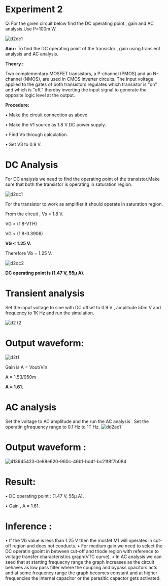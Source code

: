 # Experiment 2
Q. For the given circuit below find the DC operating point , gain and AC analysis.Use P=100m W.

![d2dc1](https://github.com/user-attachments/assets/3f261abd-339e-4f7e-a149-4adbe63c4417)

**Aim :** To find the DC operating point of the transistor , gain using transient analysis and AC analysis.

**Theory :**

Two complementary MOSFET transistors, a P-channel (PMOS) and an N-channel (NMOS), are used in CMOS inverter circuits. The input voltage applied to the gates of both transistors regulates which transistor is "on" and which is "off," thereby inverting the input signal to generate the opposite logic level at the output.

**Procedure:**

• Make the circuit connection as above.

• Make the V1 source as 1.8 V DC power supply.

• Find Vb through calculation.

• Set V3 to 0.9 V.

# DC Analysis

For DC analysis we need to find the operating point of the transistor.Make sure that both the transistor is operating in saturation region.

![d2dc1](https://github.com/user-attachments/assets/3f261abd-339e-4f7e-a149-4adbe63c4417)

For the transistor to work as amplifier it should operate in saturation region. 

From the circuit , Vs = 1.8 V.

VG < (1.8-VTH) 

VG < (1.8-0.3906) 

**VG < 1.25 V.**

Therefore Vb = 1.25 V.

![d2dc2](https://github.com/user-attachments/assets/3bb05d9a-8683-4c97-9598-78e15bc9d419)

**DC operating point is (1.47 V, 55µ A).**

# Transient analysis

Set the input voltage to sine with DC offset to 0.9 V , amplitude 50m V and frequency to 1K Hz and run the simulation.

![d2 t2](https://github.com/user-attachments/assets/f442237b-29c5-4b82-848d-9c1887a7331a)

# Output waveform:

![d2t1](https://github.com/user-attachments/assets/02b180ed-1e04-49b2-8616-b946722c3534)

Gain is A = Vout/Vin

A = 1.53/950m

**A = 1.61.**

# AC analysis

Set the voltage to AC amplitude and the run the AC analysis . Set the operatin gfrequency range to 0.1 Hz to 1T Hz.
![dd2ac1](https://github.com/user-attachments/assets/128406c0-d186-48ea-870b-21cb48206e3a)

# Output waveform :

![413645423-0e88e620-960c-46b1-bd4f-bc21f8f7b084](https://github.com/user-attachments/assets/0b09c1c0-c7b9-4123-8668-a7e61f766cbc)

# Result:

• DC operating point : (1.47 V, 55µ A).

• Gain , A = 1.61.

# Inference : 

• If the Vb value is less than 1.25 V then the mosfet M1 will operates in cut-off region and does not conducts.
• For medium gain we need to select the DC operatin gpoint in between cut-off and triode region with reference to voltage transfer characteristics graph(VTC curve).
• In AC analysis we can seed that at starting frequecny range the graph increases as the circuit behaves as low pass filter where the coupling and bypass cpacitors acts and at some frequency range the graph becomes constant and at higher frequencies the internal capacitor or the parasitic capactor gets activated.

